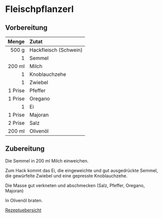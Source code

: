 # Fleischpflanzerl

## Vorbereitung

|   Menge | Zutat                 |
| -------:|:--------------------- |
|   500 g | Hackfleisch (Schwein) |
|       1 | Semmel                |
|  200 ml | Milch                 |
|       1 | Knoblauchzehe         | 
|       1 | Zwiebel               |
| 1 Prise | Pfeffer               |
| 1 Prise | Oregano               |
|       1 | Ei                    |
| 1 Prise | Majoran               |
| 2 Prise | Salz                  |
|  200 ml | Olivenöl              |

## Zubereitung

Die Semmel in  200 ml Milch einweichen.

Zum Hack kommt das Ei, die eingeweichte und gut ausgedrückte Semmel, die gewürfelte Zwiebel und eine gepresste Knoblauchzehe. 

Die Masse gut verkneten und abschmecken (Salz, Pfeffer,  Oregano, Majoran)

In Olivenöl braten.

[Rezeptuebersicht](./index.md)